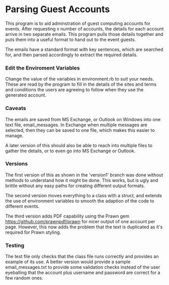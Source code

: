 #  Parsing Guest Accounts

This program is to aid adminstration of guest computing accounts for events. After requesting x number of accounts, the details for each account arrive in two separate emails. This program pulls those details together and puts them into a useful format to hand out to the event guests.

The emails have a standard format with key sentences, which are searched for, and then parsed accordingly to extract the required details.

### Edit the Enviroment Variables

Change the value of the variables in environment.rb to suit your needs. These are read by the program to fill in the details of the sites and terms and conditions the users are agreeing to follow when they use the generated account.

### Caveats

The emails are saved from MS Exchange, or Outlook on Windows into one text file, email_messages. In Exchange when multiple messages are selected, then they can be saved to one file, which makes this easier to manage.

A later version of this should also be able to reach into multiple files to gather the details, or to even go into MS Exchange or Outlook.

### Versions

The first version of this as shown in the 'version1' branch was done without methods to understand how it might be done. This works, but is ugly and brittle without any easy paths for creating different output formats.

The second version moves everything to a class with a struct, and extends the use of environment variables to smooth the adaption of the code to different events.

The third version adds PDF capability using the Prawn gem https://github.com/prawnpdf/prawn for nicer output of one account per page. However, this now adds the problem that the text is duplicated as it's required for Prawn styling.

### Testing

The test file only checks that the class file runs correctly and provides an example of its use. A better version would provide a sample email_messages.txt to provide some validation checks instead of the user eyeballing that the account plus username and password are correct for a few random ones.
